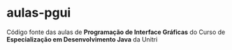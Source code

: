 # aulas-pgui
Código fonte das aulas de **Programação de Interface Gráficas** do Curso de **Especialização em Desenvolvimento Java** da Unitri
